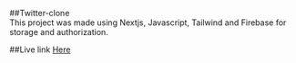 ##Twitter-clone
<br>
This project was made using Nextjs, Javascript, Tailwind and Firebase for storage and authorization.

##Live link
<be>
<a href="https://my-twitter-clone-tau.vercel.app/" target="_blank">Here</a>

